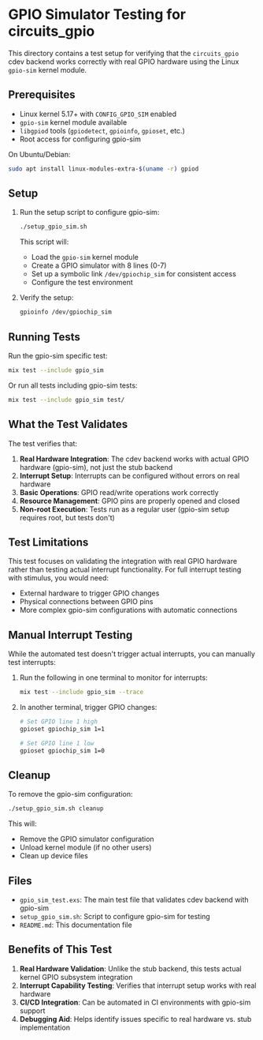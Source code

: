 <!--
  SPDX-License-Identifier: CC-BY-4.0
  SPDX-FileCopyrightText: 2025 Frank Hunleth
-->

# GPIO Simulator Testing for circuits_gpio

This directory contains a test setup for verifying that the `circuits_gpio` cdev backend works correctly with real GPIO hardware using the Linux `gpio-sim` kernel module.

## Prerequisites

- Linux kernel 5.17+ with `CONFIG_GPIO_SIM` enabled
- `gpio-sim` kernel module available
- `libgpiod` tools (`gpiodetect`, `gpioinfo`, `gpioset`, etc.)
- Root access for configuring gpio-sim

On Ubuntu/Debian:

```bash
sudo apt install linux-modules-extra-$(uname -r) gpiod
```

## Setup

1. Run the setup script to configure gpio-sim:

   ```bash
   ./setup_gpio_sim.sh
   ```

   This script will:

   - Load the `gpio-sim` kernel module
   - Create a GPIO simulator with 8 lines (0-7)
   - Set up a symbolic link `/dev/gpiochip_sim` for consistent access
   - Configure the test environment

2. Verify the setup:

   ```bash
   gpioinfo /dev/gpiochip_sim
   ```

## Running Tests

Run the gpio-sim specific test:

```bash
mix test --include gpio_sim
```

Or run all tests including gpio-sim tests:

```bash
mix test --include gpio_sim test/
```

## What the Test Validates

The test verifies that:

1. **Real Hardware Integration**: The cdev backend works with actual GPIO hardware (gpio-sim), not just the stub backend
2. **Interrupt Setup**: Interrupts can be configured without errors on real hardware
3. **Basic Operations**: GPIO read/write operations work correctly
4. **Resource Management**: GPIO pins are properly opened and closed
5. **Non-root Execution**: Tests run as a regular user (gpio-sim setup requires root, but tests don't)

## Test Limitations

This test focuses on validating the integration with real GPIO hardware rather than testing actual interrupt functionality. For full interrupt testing with stimulus, you would need:

- External hardware to trigger GPIO changes
- Physical connections between GPIO pins
- More complex gpio-sim configurations with automatic connections

## Manual Interrupt Testing

While the automated test doesn't trigger actual interrupts, you can manually test interrupts:

1. Run the following in one terminal to monitor for interrupts:

   ```bash
   mix test --include gpio_sim --trace
   ```

2. In another terminal, trigger GPIO changes:

   ```bash
   # Set GPIO line 1 high
   gpioset gpiochip_sim 1=1

   # Set GPIO line 1 low
   gpioset gpiochip_sim 1=0
   ```

## Cleanup

To remove the gpio-sim configuration:

```bash
./setup_gpio_sim.sh cleanup
```

This will:

- Remove the GPIO simulator configuration
- Unload kernel module (if no other users)
- Clean up device files

## Files

- `gpio_sim_test.exs`: The main test file that validates cdev backend with gpio-sim
- `setup_gpio_sim.sh`: Script to configure gpio-sim for testing
- `README.md`: This documentation file

## Benefits of This Test

1. **Real Hardware Validation**: Unlike the stub backend, this tests actual kernel GPIO subsystem integration
2. **Interrupt Capability Testing**: Verifies that interrupt setup works with real hardware
3. **CI/CD Integration**: Can be automated in CI environments with gpio-sim support
4. **Debugging Aid**: Helps identify issues specific to real hardware vs. stub implementation
